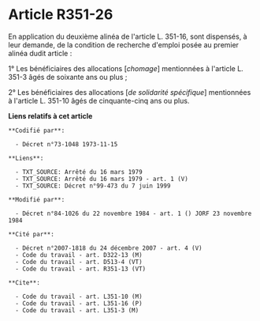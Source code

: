 # Article R351-26

En application du deuxième alinéa de l'article L. 351-16, sont dispensés, à leur demande, de la condition de recherche
d'emploi posée au premier alinéa dudit article :

1° Les bénéficiaires des allocations [*chomage*] mentionnées à l'article L. 351-3 âgés de soixante ans ou plus ;

2° Les bénéficiaires des allocations [*de solidarité spécifique*] mentionnées à l'article L. 351-10 âgés de cinquante-cinq
ans ou plus.

**Liens relatifs à cet article**

	**Codifié par**:

	  - Décret n°73-1048 1973-11-15

	**Liens**:

	  - TXT_SOURCE: Arrêté du 16 mars 1979
	  - TXT_SOURCE: Arrêté du 16 mars 1979 - art. 1 (V)
	  - TXT_SOURCE: Décret n°99-473 du 7 juin 1999

	**Modifié par**:

	  - Décret n°84-1026 du 22 novembre 1984 - art. 1 () JORF 23 novembre 1984

	**Cité par**:

	  - Décret n°2007-1818 du 24 décembre 2007 - art. 4 (V)
	  - Code du travail - art. D322-13 (M)
	  - Code du travail - art. D513-4 (VT)
	  - Code du travail - art. R351-13 (VT)

	**Cite**:

	  - Code du travail - art. L351-10 (M)
	  - Code du travail - art. L351-16 (P)
	  - Code du travail - art. L351-3 (M)

